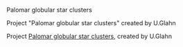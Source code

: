 Palomar globular star clusters

Project "Palomar globular star clusters" created by U.Glahn

Project [Palomar globular star clusters](http://www.deepsky-visuell.de/Projekte/PalomarGC_E.htm), created by U.Glahn

